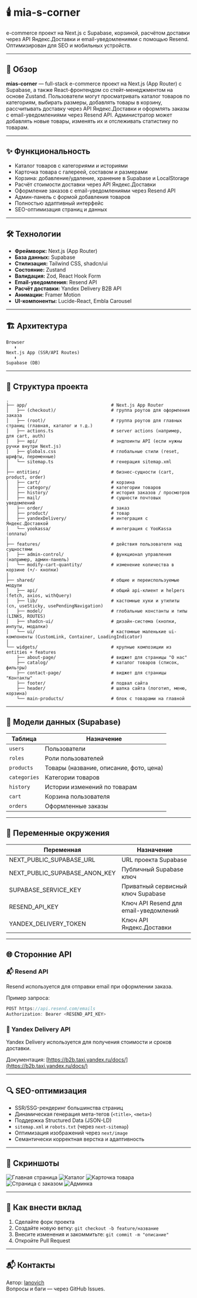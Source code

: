 # 🕯️ mia-s-corner

e-commerce проект на Next.js с Supabase, корзиной, расчётом доставки через API Яндекс.Доставки и email-уведомлениями с помощью Resend. Оптимизирован для SEO и мобильных устройств.

---

## 📖 Обзор

**mias-corner** — full-stack e-commerce проект на Next.js (App Router) с Supabase, а также React-фронтендом со стейт-менеджментом на основе Zustand. Пользователи могут просматривать каталог товаров по категориям, выбирать размеры, добавлять товары в корзину, рассчитывать доставку через API Яндекс.Доставки и оформлять заказы с email-уведомлениями через Resend API. Администратор может добавлять новые товары, изменять их и отслеживать статистику по товарам.

---

## ✨ Функциональность

- Каталог товаров с категориями и историями
- Карточка товара с галереей, составом и размерами
- Корзина: добавление/удаление, хранение в Supabase и LocalStorage
- Расчёт стоимости доставки через API Яндекс.Доставки
- Оформление заказов с email-уведомлениями через Resend API
- Админ-панель с формой добавления товаров
- Полностью адаптивный интерфейс
- SEO-оптимизация страниц и данных

---

## 🛠 Технологии

- **Фреймворк:** Next.js (App Router)
- **База данных:** Supabase
- **Стилизация:** Tailwind CSS, shadcn/ui
- **Состояние:** Zustand
- **Валидация:** Zod, React Hook Form
- **Email-уведомления:** Resend API
- **Расчёт доставки:** Yandex Delivery B2B API
- **Анимации:** Framer Motion
- **UI-компоненты:** Lucide-React, Embla Carousel

---

## 🏗 Архитектура

```
Browser
   ⬍
Next.js App (SSR/API Routes)
   ⬍
Supabase (DB)
```

---

## 📂 Структура проекта

```
.
├── app/                                # Next.js App Router
│   ├── (checkout)/                     # группа роутов для оформления заказа
│   ├── (root)/                         # группа роутов для главных страниц (главная, каталог и т.д.)
│   ├── actions.ts                      # server actions (например, для cart, auth)
│   ├── api/                            # эндпоинты API (если нужны ручки внутри Next.js)
│   ├── globals.css                     # глобальные стили (reset, шрифты, переменные)
│   └── sitemap.ts                      # генерация sitemap.xml
│
├── entities/                           # бизнес-сущности (cart, product, order)
│   ├── cart/                           # корзина
│   ├── category/                       # категории товаров
│   ├── history/                        # история заказов / просмотров
│   ├── mail/                           # сущности почтовых уведомлений
│   ├── order/                          # заказ
│   ├── product/                        # товар
│   ├── yandexDelivery/                 # интеграция с Яндекс.Доставкой
│   └── yookassa/                       # интеграция с YooKassa (оплаты)
│
├── features/                           # действия пользователя над сущностями
│   ├── admin-control/                  # функционал управления (например, админ-панель)
│   └── modify-cart-quantity/           # изменение количества в корзине (+/- кнопки)
│
├── shared/                             # общие и переиспользуемые модули
│   ├── api/                            # общий api-клиент и helpers (fetch, axios, withQuery)
│   ├── lib/                            # кастомные хуки и утилиты (cn, useSticky, usePendingNavigation)
│   ├── model/                          # глобальные константы и типы (LINKS, ROUTES)
│   ├── shadcn-ui/                      # дизайн-система (кнопки, инпуты, модалки)
│   └── ui/                             # кастомные маленькие ui-компоненты (CustomLink, Container, LoadingIndicator)
│
└── widgets/                            # крупные композиции из entities + features
    ├── about-page/                     # виджет для страницы "О нас"
    ├── catalog/                        # каталог товаров (список, фильтры)
    ├── contact-page/                   # виджет для страницы "Контакты"
    ├── footer/                         # подвал сайта
    ├── header/                         # шапка сайта (логотип, меню, корзина)
    └── main-products/                  # блок с товарами на главной

```

---

## 💾 Модели данных (Supabase)

| Таблица      | Назначение                              |
| ------------ | --------------------------------------- |
| `users`      | Пользователи                            |
| `roles`      | Роли пользователей                      |
| `products`   | Товары (название, описание, фото, цена) |
| `categories` | Категории товаров                       |
| `history`    | Истории изменений по товарам            |
| `cart`       | Корзина пользователя                    |
| `orders`     | Оформленные заказы                      |

---

## 🔧 Переменные окружения

| Переменная                    | Назначение                            |
| ----------------------------- | ------------------------------------- |
| NEXT_PUBLIC_SUPABASE_URL      | URL проекта Supabase                  |
| NEXT_PUBLIC_SUPABASE_ANON_KEY | Публичный Supabase ключ               |
| SUPABASE_SERVICE_KEY          | Приватный сервисный ключ Supabase     |
| RESEND_API_KEY                | Ключ API Resend для email-уведомлений |
| YANDEX_DELIVERY_TOKEN         | Ключ API Яндекс.Доставки              |

---

## 🌐 Сторонние API

### 📬 Resend API

Resend используется для отправки email при оформлении заказа.

Пример запроса:

```ts
POST https://api.resend.com/emails
Authorization: Bearer <RESEND_API_KEY>
```

### 🚚 Yandex Delivery API

Yandex Delivery используется для получения стоимости и сроков доставки.

Документация: [https://b2b.taxi.yandex.ru/docs/](https://b2b.taxi.yandex.ru/docs/)

---

## 🔍 SEO-оптимизация

- SSR/SSG-рендеринг большинства страниц
- Динамическая генерация мета-тегов (`<title>`, `<meta>`)
- Поддержка Structured Data (JSON-LD)
- `sitemap.xml` и `robots.txt` (через `next-sitemap`)
- Оптимизация изображений через `next/image`
- Семантически корректная верстка и адаптивность

---

## 📸 Скриншоты

![Главная страница](screenshots/home.png)
![Каталог](screenshots/catalog.png)
![Карточка товара](screenshots/product.png)
![Страница с заказом](screenshots/cart.png)
![Админка](screenshots/histories.png)

---

## 🤝 Как внести вклад

1. Сделайте форк проекта
2. Создайте новую ветку: `git checkout -b feature/название`
3. Внесите изменения и закоммитьте: `git commit -m "описание"`
4. Откройте Pull Request

---

## 📬 Контакты

Автор: [lanovich](https://github.com/lanovich)  
Вопросы и баги — через GitHub Issues.
